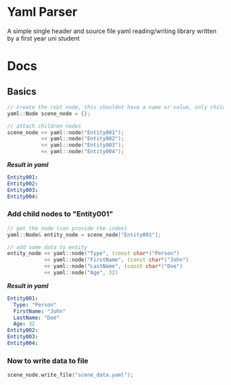 # Yaml Parser

A simple single header and source file yaml reading/writing library written by a first year uni student

# Docs

## Basics

```cpp
// create the root node, this shouldnt have a name or value, only children nodes
yaml::Node scene_node = {};

// attach children nodes
scene_node << yaml::node("Entity001");
           << yaml::node("Entity002");
           << yaml::node("Entity003");
           << yaml::node("Entity004");
```

***Result in yaml***

```yaml
Entity001:
Entity002:
Entity003:
Entity004:
```

### Add child nodes to "Entity001"

```cpp
// get the node (can provide the index)
yaml::Node& entity_node = scene_node["Entity001"];

// add some data to entity
entity_node << yaml::node("Type", (const char*)"Person")
            << yaml::node("FirstName", (const char*)"John")
            << yaml::node("LastName", (const char*)"Doe")
            << yaml::node("Age", 32)
```

***Result in yaml***

```yaml
Entity001:
  Type: "Person"
  FirstName: "John"
  LastName: "Doe"
  Age: 32
Entity002:
Entity003:
Entity004:
```

### Now to write data to file

```cpp
scene_node.write_file("scene_data.yaml");
```
